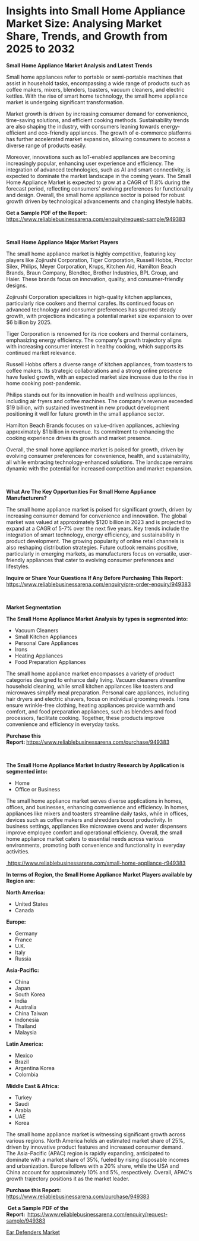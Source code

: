 <p><h1>Insights into Small Home Appliance Market Size: Analysing Market Share, Trends, and Growth from 2025 to 2032</h1></p><p><strong>Small Home Appliance Market Analysis and Latest Trends</strong></p>
<p><p>Small home appliances refer to portable or semi-portable machines that assist in household tasks, encompassing a wide range of products such as coffee makers, mixers, blenders, toasters, vacuum cleaners, and electric kettles. With the rise of smart home technology, the small home appliance market is undergoing significant transformation. </p><p>Market growth is driven by increasing consumer demand for convenience, time-saving solutions, and efficient cooking methods. Sustainability trends are also shaping the industry, with consumers leaning towards energy-efficient and eco-friendly appliances. The growth of e-commerce platforms has further accelerated market expansion, allowing consumers to access a diverse range of products easily.</p><p>Moreover, innovations such as IoT-enabled appliances are becoming increasingly popular, enhancing user experience and efficiency. The integration of advanced technologies, such as AI and smart connectivity, is expected to dominate the market landscape in the coming years. The Small Home Appliance Market is expected to grow at a CAGR of 11.8% during the forecast period, reflecting consumers’ evolving preferences for functionality and design. Overall, the small home appliance sector is poised for robust growth driven by technological advancements and changing lifestyle habits.</p></p>
<p><strong>Get a Sample PDF of the Report:&nbsp;</strong> <a href="https://www.reliablebusinessarena.com/enquiry/request-sample/949383?utm_campaign=2515&utm_medium=2&utm_source=Github&utm_content=ia&utm_term=07032025&utm_id=small-home-appliance">https://www.reliablebusinessarena.com/enquiry/request-sample/949383</a></p>
<p>&nbsp;</p>
<p><strong>Small Home Appliance Major Market Players</strong></p>
<p><p>The small home appliance market is highly competitive, featuring key players like Zojirushi Corporation, Tiger Corporation, Russell Hobbs, Proctor Silex, Philips, Meyer Corporation, Krups, Kitchen Aid, Hamilton Beach Brands, Braun Company, Blendtec, Brother Industries, BPL Group, and Haier. These brands focus on innovation, quality, and consumer-friendly designs.</p><p>Zojirushi Corporation specializes in high-quality kitchen appliances, particularly rice cookers and thermal carafes. Its continued focus on advanced technology and consumer preferences has spurred steady growth, with projections indicating a potential market size expansion to over $6 billion by 2025.</p><p>Tiger Corporation is renowned for its rice cookers and thermal containers, emphasizing energy efficiency. The company's growth trajectory aligns with increasing consumer interest in healthy cooking, which supports its continued market relevance.</p><p>Russell Hobbs offers a diverse range of kitchen appliances, from toasters to coffee makers. Its strategic collaborations and a strong online presence have fueled growth, with an expected market size increase due to the rise in home cooking post-pandemic.</p><p>Philips stands out for its innovation in health and wellness appliances, including air fryers and coffee machines. The company's revenue exceeded $19 billion, with sustained investment in new product development positioning it well for future growth in the small appliance sector.</p><p>Hamilton Beach Brands focuses on value-driven appliances, achieving approximately $1 billion in revenue. Its commitment to enhancing the cooking experience drives its growth and market presence.</p><p>Overall, the small home appliance market is poised for growth, driven by evolving consumer preferences for convenience, health, and sustainability, all while embracing technology-enhanced solutions. The landscape remains dynamic with the potential for increased competition and market expansion.</p></p>
<p>&nbsp;</p>
<p><strong>What Are The Key Opportunities For Small Home Appliance Manufacturers?</strong></p>
<p><p>The small home appliance market is poised for significant growth, driven by increasing consumer demand for convenience and innovation. The global market was valued at approximately $120 billion in 2023 and is projected to expand at a CAGR of 5-7% over the next five years. Key trends include the integration of smart technology, energy efficiency, and sustainability in product development. The growing popularity of online retail channels is also reshaping distribution strategies. Future outlook remains positive, particularly in emerging markets, as manufacturers focus on versatile, user-friendly appliances that cater to evolving consumer preferences and lifestyles.</p></p>
<p><strong>Inquire or Share Your Questions If Any Before Purchasing This Report:</strong> <a href="https://www.reliablebusinessarena.com/enquiry/pre-order-enquiry/949383?utm_campaign=2515&utm_medium=2&utm_source=Github&utm_content=ia&utm_term=07032025&utm_id=small-home-appliance">https://www.reliablebusinessarena.com/enquiry/pre-order-enquiry/949383</a></p>
<p>&nbsp;</p>
<p><strong>Market Segmentation</strong></p>
<p><strong>The Small Home Appliance Market Analysis by types is segmented into:</strong></p>
<p><ul><li>Vacuum Cleaners</li><li>Small Kitchen Appliances</li><li>Personal Care Appliances</li><li>Irons</li><li>Heating Appliances</li><li>Food Preparation Appliances</li></ul></p>
<p><p>The small home appliance market encompasses a variety of product categories designed to enhance daily living. Vacuum cleaners streamline household cleaning, while small kitchen appliances like toasters and microwaves simplify meal preparation. Personal care appliances, including hair dryers and electric shavers, focus on individual grooming needs. Irons ensure wrinkle-free clothing, heating appliances provide warmth and comfort, and food preparation appliances, such as blenders and food processors, facilitate cooking. Together, these products improve convenience and efficiency in everyday tasks.</p></p>
<p><strong>Purchase this Report:&nbsp;</strong><a href="https://www.reliablebusinessarena.com/purchase/949383?utm_campaign=2515&utm_medium=2&utm_source=Github&utm_content=ia&utm_term=07032025&utm_id=small-home-appliance">https://www.reliablebusinessarena.com/purchase/949383</a></p>
<p>&nbsp;</p>
<p><strong>The Small Home Appliance Market Industry Research by Application is segmented into:</strong></p>
<p><ul><li>Home</li><li>Office or Business</li></ul></p>
<p><p>The small home appliance market serves diverse applications in homes, offices, and businesses, enhancing convenience and efficiency. In homes, appliances like mixers and toasters streamline daily tasks, while in offices, devices such as coffee makers and shredders boost productivity. In business settings, appliances like microwave ovens and water dispensers improve employee comfort and operational efficiency. Overall, the small home appliance market caters to essential needs across various environments, promoting both convenience and functionality in everyday activities.</p></p>
<p><a href="https://www.reliablebusinessarena.com/small-home-appliance-r949383?utm_campaign=2515&utm_medium=2&utm_source=Github&utm_content=ia&utm_term=07032025&utm_id=small-home-appliance">&nbsp;https://www.reliablebusinessarena.com/small-home-appliance-r949383</a></p>
<p><strong>In terms of Region, the Small Home Appliance Market Players available by Region are:</strong></p>
<p>
    <p> <strong> North America: </strong>
        <ul>
            <li>United States</li>
            <li>Canada</li>
        </ul>
        </p> 
    <p> <strong> Europe: </strong>
        <ul>
            <li>Germany</li>
            <li>France</li>
            <li>U.K.</li>
            <li>Italy</li>
            <li>Russia</li>
        </ul>
        </p> 
    <p> <strong> Asia-Pacific: </strong>
        <ul>
            <li>China</li>
            <li>Japan</li>
            <li>South Korea</li>
            <li>India</li>
            <li>Australia</li>
            <li>China Taiwan</li>
            <li>Indonesia</li>
            <li>Thailand</li>
            <li>Malaysia</li>
        </ul>
        </p> 
    <p> <strong> Latin America: </strong>
        <ul>
            <li>Mexico</li>
            <li>Brazil</li>
            <li>Argentina Korea</li>
            <li>Colombia</li>
        </ul>
        </p> 
    <p> <strong> Middle East & Africa: </strong>
        <ul>
            <li>Turkey</li>
            <li>Saudi</li>
            <li>Arabia</li>
            <li>UAE</li>
            <li>Korea</li>
        </ul>
    </p>
    </p>
<p><p>The small home appliance market is witnessing significant growth across various regions. North America holds an estimated market share of 25%, driven by innovative product features and increased consumer demand. The Asia-Pacific (APAC) region is rapidly expanding, anticipated to dominate with a market share of 35%, fueled by rising disposable incomes and urbanization. Europe follows with a 20% share, while the USA and China account for approximately 10% and 5%, respectively. Overall, APAC's growth trajectory positions it as the market leader.</p></p>
<p><strong>Purchase this Report: </strong><a href="https://www.reliablebusinessarena.com/purchase/949383?utm_campaign=2515&utm_medium=2&utm_source=Github&utm_content=ia&utm_term=07032025&utm_id=small-home-appliance">https://www.reliablebusinessarena.com/purchase/949383</a></p>
<p>&nbsp;<strong>Get a Sample PDF of the Report:&nbsp;&nbsp;</strong><a href="https://www.reliablebusinessarena.com/enquiry/request-sample/949383?utm_campaign=2515&utm_medium=2&utm_source=Github&utm_content=ia&utm_term=07032025&utm_id=small-home-appliance">https://www.reliablebusinessarena.com/enquiry/request-sample/949383</a></p>
<p><strong></strong></p>
<p><p><a href="https://github.com/JubayerMia832/Market-Research-Report-List-1/blob/main/ear-defenders-market.md?utm_campaign=2515&utm_medium=2&utm_source=Github&utm_content=ia&utm_term=07032025&utm_id=small-home-appliance">Ear Defenders Market</a></p></p>